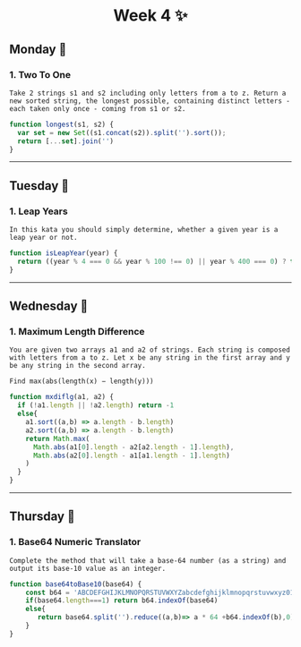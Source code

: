 <h1 align="center">Week 4 ✨</h1>

## Monday 📆
### 1. Two To One
``Take 2 strings s1 and s2 including only letters from a to z. Return a new sorted string, the longest possible,
containing distinct letters - each taken only once - coming from s1 or s2.``
```js
function longest(s1, s2) {
  var set = new Set((s1.concat(s2)).split('').sort());
  return [...set].join('')
}
```
___
## Tuesday 📆
### 1. Leap Years 
``In this kata you should simply determine, whether a given year is a leap year or not.``
```js
function isLeapYear(year) {
  return ((year % 4 === 0 && year % 100 !== 0) || year % 400 === 0) ? true : false
}
```
___
## Wednesday 📆
### 1. Maximum Length Difference
``You are given two arrays a1 and a2 of strings. Each string is composed with letters from a to z. Let x be any string in the first array and y be any string in the second array.``

``Find max(abs(length(x) − length(y)))``
```js
function mxdiflg(a1, a2) {
  if (!a1.length || !a2.length) return -1
  else{
    a1.sort((a,b) => a.length - b.length)
    a2.sort((a,b) => a.length - b.length)
    return Math.max(
      Math.abs(a1[0].length - a2[a2.length - 1].length),
      Math.abs(a2[0].length - a1[a1.length - 1].length)
    )
  }
}
```
___
## Thursday 📆
### 1. Base64 Numeric Translator
``Complete the method that will take a base-64 number (as a string) and output its base-10 value as an integer.``
```js
function base64toBase10(base64) {
    const b64 = 'ABCDEFGHIJKLMNOPQRSTUVWXYZabcdefghijklmnopqrstuvwxyz0123456789+/'
    if(base64.length===1) return b64.indexOf(base64)
    else{
       return base64.split('').reduce((a,b)=> a * 64 +b64.indexOf(b),0);
    }
}
```
